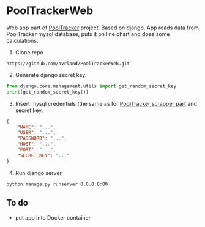 # PoolTrackerWeb
Web app part of [PoolTracker](https://github.com/avrland/PoolTracker) project. Based on django. App reads data from PoolTracker mysql database, puts it on line chart and does some calculations.

1. Clone repo
```
https://github.com/avrland/PoolTrackerWeb.git
```
2. Generate django secret key.
```python
from django.core.management.utils import get_random_secret_key
print(get_random_secret_key())
```
3. Insert mysql credentials (the same as for [PoolTracker scrapper part](https://github.com/avrland/PoolTracker) and secret key.
```json
{
    "NAME": "...",
    "USER": "...",
    "PASSWORD": "...",
    "HOST": "...",
    "PORT": "...",
    "SECRET_KEY": "..."
}
```
4. Run django server
```
python manage.py runserver 0.0.0.0:80
```

## To do
- put app into Docker container
